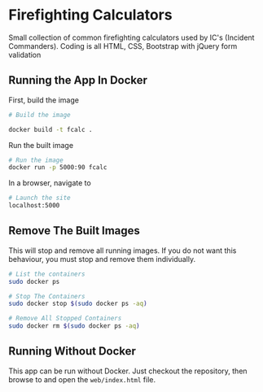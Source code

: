 # Firefighting Calculators

Small collection of common firefighting calculators used by IC's (Incident 
Commanders). Coding is all HTML, CSS, Bootstrap with jQuery form validation

## Running the App In Docker

First, build the image

```bash
# Build the image

docker build -t fcalc .
```

Run the built image

```bash
# Run the image
docker run -p 5000:90 fcalc
```

In a browser, navigate to
```bash
# Launch the site
localhost:5000
```

## Remove The Built Images

This will stop and remove all running images. If you do not want this behaviour, you must stop and remove them individually.

```bash
# List the containers
sudo docker ps

# Stop The Containers
sudo docker stop $(sudo docker ps -aq)

# Remove All Stopped Containers
sudo docker rm $(sudo docker ps -aq)

```

## Running Without Docker

This app can be run without Docker. Just checkout the repository, then
browse to and open the `web/index.html` file.
